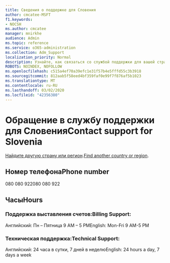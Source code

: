```yaml
---
title: Сведения о поддержке для Словения
author: cmcatee-MSFT
f1.keywords:
- NOCSH
ms.author: cmcatee
manager: mnirkhe
audience: Admin
ms.topic: reference
ms.service: o365-administration
ms.collection: Adm_Support
localization_priority: Normal
description: Узнайте, как связаться со службой поддержки для вашей страны или региона.
ROBOTS: NOINDEX, NOFOLLOW
ms.openlocfilehash: c515a4ef70a39efc1e31f57b4e5fffd55c3b3918
ms.sourcegitcommit: 812aab5f58eed4bf359faf0e99f7f876af5b1023
ms.translationtype: MT
ms.contentlocale: ru-RU
ms.lasthandoff: 03/02/2020
ms.locfileid: "42356380"
---
```

# <a name="contact-support-for-slovenia"></a><span data-ttu-id="e99ad-103">Обращение в службу поддержки для Словения</span><span class="sxs-lookup"><span data-stu-id="e99ad-103">Contact support for Slovenia</span></span>

<span data-ttu-id="e99ad-104">[Найдите другую страну или регион](../contact-support-for-business-products.md).</span><span class="sxs-lookup"><span data-stu-id="e99ad-104">[Find another country or region](../contact-support-for-business-products.md).</span></span>

## <a name="phone-number"></a><span data-ttu-id="e99ad-105">Номер телефона</span><span class="sxs-lookup"><span data-stu-id="e99ad-105">Phone number</span></span>
<span data-ttu-id="e99ad-106">080 080 922</span><span class="sxs-lookup"><span data-stu-id="e99ad-106">080 080 922</span></span>

## <a name="hours"></a><span data-ttu-id="e99ad-107">Часы</span><span class="sxs-lookup"><span data-stu-id="e99ad-107">Hours</span></span>
### <a name="billing-support"></a><span data-ttu-id="e99ad-108">Поддержка выставления счетов:</span><span class="sxs-lookup"><span data-stu-id="e99ad-108">Billing Support:</span></span>

<span data-ttu-id="e99ad-109">Английский: Пн – Пятница 9 AM – 5 PM</span><span class="sxs-lookup"><span data-stu-id="e99ad-109">English: Mon-Fri 9 AM-5 PM</span></span>

### <a name="technical-support"></a><span data-ttu-id="e99ad-110">Техническая поддержка:</span><span class="sxs-lookup"><span data-stu-id="e99ad-110">Technical Support:</span></span>

<span data-ttu-id="e99ad-111">Английский: 24 часа в сутки, 7 дней в неделю</span><span class="sxs-lookup"><span data-stu-id="e99ad-111">English: 24 hours a day, 7 days a week</span></span>
